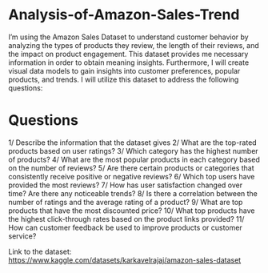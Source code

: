 # Analysis-of-Amazon-Sales-Trend

I’m using the Amazon Sales Dataset to understand customer behavior by analyzing the types of products they review, the length of their reviews, and the impact on product engagement. This dataset provides me necessary information in order to obtain meaning insights. Furthermore, I will create visual data models to gain insights into customer preferences, popular products, and trends. I will utilize this dataset to address the following questions:

# Questions
1/ Describe the information that the dataset gives
2/ What are the top-rated products based on user ratings? 
3/ Which category has the highest number of products?
4/ What are the most popular products in each category based on the number of reviews?
5/ Are there certain products or categories that consistently receive positive or negative reviews?
6/ Which top users have provided the most reviews?
7/ How has user satisfaction changed over time? Are there any noticeable trends? 
8/ Is there a correlation between the number of ratings and the average rating of a product?
9/ What are top products that have the most discounted price?
10/ What top products have the highest click-through rates based on the product links provided?
11/ How can customer feedback be used to improve products or customer service?

Link to the dataset: https://www.kaggle.com/datasets/karkavelrajaj/amazon-sales-dataset
